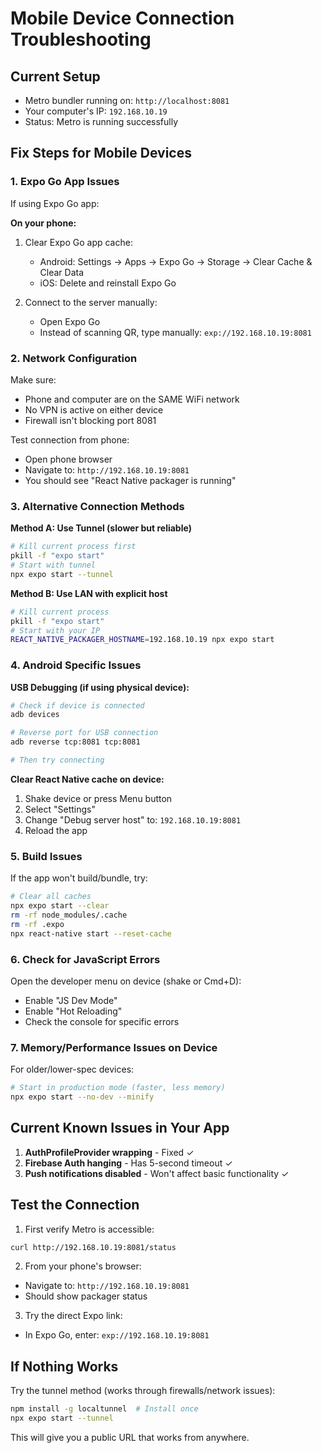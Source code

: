 # Mobile Device Connection Troubleshooting

## Current Setup
- Metro bundler running on: `http://localhost:8081`
- Your computer's IP: `192.168.10.19`
- Status: Metro is running successfully

## Fix Steps for Mobile Devices

### 1. Expo Go App Issues
If using Expo Go app:

**On your phone:**
1. Clear Expo Go app cache:
   - Android: Settings → Apps → Expo Go → Storage → Clear Cache & Clear Data
   - iOS: Delete and reinstall Expo Go

2. Connect to the server manually:
   - Open Expo Go
   - Instead of scanning QR, type manually: `exp://192.168.10.19:8081`

### 2. Network Configuration
Make sure:
- Phone and computer are on the SAME WiFi network
- No VPN is active on either device
- Firewall isn't blocking port 8081

Test connection from phone:
- Open phone browser
- Navigate to: `http://192.168.10.19:8081`
- You should see "React Native packager is running"

### 3. Alternative Connection Methods

**Method A: Use Tunnel (slower but reliable)**
```bash
# Kill current process first
pkill -f "expo start"
# Start with tunnel
npx expo start --tunnel
```

**Method B: Use LAN with explicit host**
```bash
# Kill current process
pkill -f "expo start"
# Start with your IP
REACT_NATIVE_PACKAGER_HOSTNAME=192.168.10.19 npx expo start
```

### 4. Android Specific Issues

**USB Debugging (if using physical device):**
```bash
# Check if device is connected
adb devices

# Reverse port for USB connection
adb reverse tcp:8081 tcp:8081

# Then try connecting
```

**Clear React Native cache on device:**
1. Shake device or press Menu button
2. Select "Settings" 
3. Change "Debug server host" to: `192.168.10.19:8081`
4. Reload the app

### 5. Build Issues

If the app won't build/bundle, try:

```bash
# Clear all caches
npx expo start --clear
rm -rf node_modules/.cache
rm -rf .expo
npx react-native start --reset-cache
```

### 6. Check for JavaScript Errors

Open the developer menu on device (shake or Cmd+D):
- Enable "JS Dev Mode"
- Enable "Hot Reloading"
- Check the console for specific errors

### 7. Memory/Performance Issues on Device

For older/lower-spec devices:
```bash
# Start in production mode (faster, less memory)
npx expo start --no-dev --minify
```

## Current Known Issues in Your App

1. **AuthProfileProvider wrapping** - Fixed ✓
2. **Firebase Auth hanging** - Has 5-second timeout ✓
3. **Push notifications disabled** - Won't affect basic functionality ✓

## Test the Connection

1. First verify Metro is accessible:
```bash
curl http://192.168.10.19:8081/status
```

2. From your phone's browser:
- Navigate to: `http://192.168.10.19:8081`
- Should show packager status

3. Try the direct Expo link:
- In Expo Go, enter: `exp://192.168.10.19:8081`

## If Nothing Works

Try the tunnel method (works through firewalls/network issues):
```bash
npm install -g localtunnel  # Install once
npx expo start --tunnel
```

This will give you a public URL that works from anywhere.